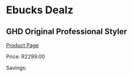 
# Ebucks Dealz
## GHD Original Professional Styler
[Product Page](https://www.ebucks.com/web/shop/productSelected.do?prodId=360850165&catId=1186086453)

Price: R2299.00

Savings: 


	